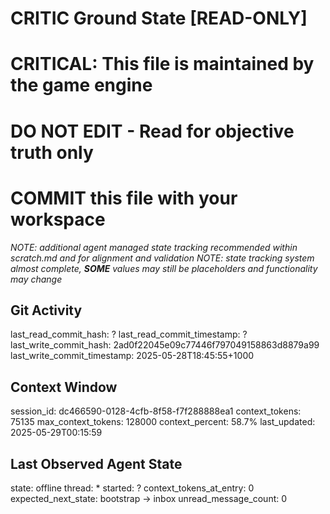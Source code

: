 # CRITIC Ground State [READ-ONLY]
# CRITICAL: This file is maintained by the game engine
# DO NOT EDIT - Read for objective truth only
# COMMIT this file with your workspace
*NOTE: additional agent managed state tracking recommended within scratch.md and for alignment and validation*
*NOTE: state tracking system almost complete, **SOME** values may still be placeholders and functionality may change*

## Git Activity
last_read_commit_hash: ?
last_read_commit_timestamp: ?
last_write_commit_hash: 2ad0f22045e09c77446f797049158863d8879a99
last_write_commit_timestamp: 2025-05-28T18:45:55+1000

## Context Window
session_id: dc466590-0128-4cfb-8f58-f7f288888ea1
context_tokens: 75135
max_context_tokens: 128000
context_percent: 58.7%
last_updated: 2025-05-29T00:15:59

## Last Observed Agent State
state: offline
thread: *
started: ?
context_tokens_at_entry: 0
expected_next_state: bootstrap -> inbox
unread_message_count: 0

